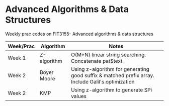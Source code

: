 # Advanced Algorithms & Data Structures
Weekly prac codes on FIT3155- Advanced algorithms & data structures

| Week/Prac | Algorithm | Notes |
|-----------|-----------|-------|
| Week 1 | Z-algorithm | O(M+N) linear string searching. Concatenate pat$text |
| Week 2 | Boyer Moore | Using z-algorithm for generating good suffix & matched prefix array. Include Galil's optimization |
| Week 2 | KMP | Using z-algorithm to generate SPi values | 

